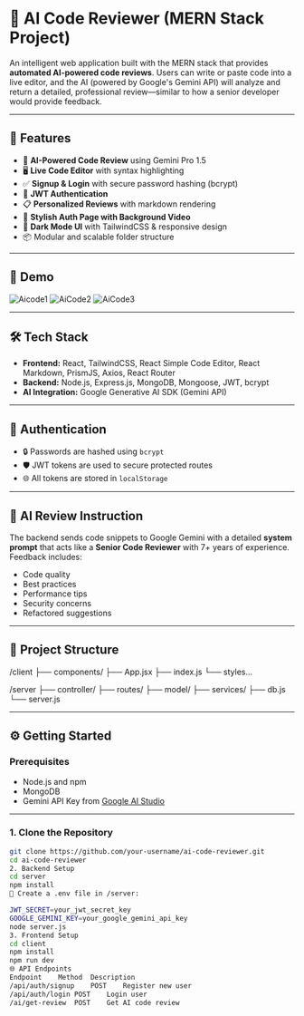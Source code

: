 # 🤖 AI Code Reviewer (MERN Stack Project)

An intelligent web application built with the MERN stack that provides **automated AI-powered code reviews**. Users can write or paste code into a live editor, and the AI (powered by Google's Gemini API) will analyze and return a detailed, professional review—similar to how a senior developer would provide feedback.

---

## 🚀 Features

- 🧠 **AI-Powered Code Review** using Gemini Pro 1.5
- 🖥️ **Live Code Editor** with syntax highlighting
- ✅ **Signup & Login** with secure password hashing (bcrypt)
- 🔐 **JWT Authentication**
- 📋 **Personalized Reviews** with markdown rendering
- 🎥 **Stylish Auth Page with Background Video**
- 🌙 **Dark Mode UI** with TailwindCSS & responsive design
- 📦 Modular and scalable folder structure

---

## 📸 Demo

![Aicode1](https://github.com/user-attachments/assets/0dece66a-11b6-4aed-8588-162b8706a242)
![AiCode2](https://github.com/user-attachments/assets/19c991f2-0f59-4157-b1fd-3f0b92c7d9b3)
![AiCode3](https://github.com/user-attachments/assets/a81519f3-d639-40da-a784-76d295b8850f)



---

## 🛠️ Tech Stack

- **Frontend:** React, TailwindCSS, React Simple Code Editor, React Markdown, PrismJS, Axios, React Router
- **Backend:** Node.js, Express.js, MongoDB, Mongoose, JWT, bcrypt
- **AI Integration:** Google Generative AI SDK (Gemini API)

---

## 🔐 Authentication

- 🔒 Passwords are hashed using `bcrypt`
- 🛡️ JWT tokens are used to secure protected routes
- 🌐 All tokens are stored in `localStorage`

---

## 🧪 AI Review Instruction

The backend sends code snippets to Google Gemini with a detailed **system prompt** that acts like a **Senior Code Reviewer** with 7+ years of experience. Feedback includes:
- Code quality
- Best practices
- Performance tips
- Security concerns
- Refactored suggestions

---

## 📁 Project Structure


/client
├── components/
├── App.jsx
├── index.js
└── styles...

/server
├── controller/
├── routes/
├── model/
├── services/
├── db.js
└── server.js

---

## ⚙️ Getting Started

### Prerequisites
- Node.js and npm
- MongoDB
- Gemini API Key from [Google AI Studio](https://aistudio.google.com/)

---

### 1. Clone the Repository

```bash
git clone https://github.com/your-username/ai-code-reviewer.git
cd ai-code-reviewer
2. Backend Setup
cd server
npm install
🔐 Create a .env file in /server:

JWT_SECRET=your_jwt_secret_key
GOOGLE_GEMINI_KEY=your_google_gemini_api_key
node server.js
3. Frontend Setup
cd client
npm install
npm run dev
🌐 API Endpoints
Endpoint	Method	Description
/api/auth/signup	POST	Register new user
/api/auth/login	POST	Login user
/ai/get-review	POST	Get AI code review



